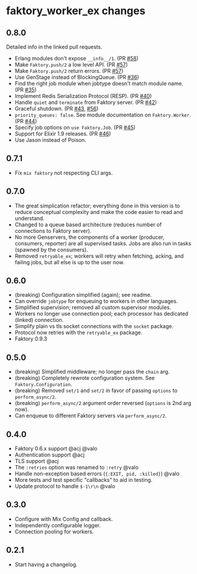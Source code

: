 # faktory_worker_ex changes

## 0.8.0
Detailed info in the linked pull requests.

* Erlang modules don't expose `__info__/1`. (PR [#58](https://github.com/cjbottaro/faktory_worker_ex/pull/58))
* Make `Faktory.push/2` a low level API. (PR [#57](https://github.com/cjbottaro/faktory_worker_ex/pull/57))
* Make `Faktory.push/2` return errors. (PR [#57](https://github.com/cjbottaro/faktory_worker_ex/pull/57))
* Use GenStage instead of BlockingQueue. (PR [#36](https://github.com/cjbottaro/faktory_worker_ex/pull/36))
* Find the right job module when jobtype doesn't match module name. (PR [#35](https://github.com/cjbottaro/faktory_worker_ex/pull/35))
* Implement Redis Serialization Protocol (RESP). (PR [#40](https://github.com/cjbottaro/faktory_worker_ex/pull/40))
* Handle `quiet` and `terminate` from Faktory server. (PR [#42](https://github.com/cjbottaro/faktory_worker_ex/pull/42))
* Graceful shutdown. (PR [#43](https://github.com/cjbottaro/faktory_worker_ex/pull/43), [#56](https://github.com/cjbottaro/faktory_worker_ex/pull/56))
* `priority_queues: false`. See module documentation on `Faktory.Worker`. (PR [#44](https://github.com/cjbottaro/faktory_worker_ex/pull/44))
* Specify job options on `use Faktory.Job`. (PR [#45](https://github.com/cjbottaro/faktory_worker_ex/pull/45))
* Support for Elixir 1.9 releases. (PR [#46](https://github.com/cjbottaro/faktory_worker_ex/pull/46))
* Use Jason instead of Poison.


## 0.7.1
* Fix `mix faktory` not respecting CLI args.

## 0.7.0
* The great simplication refactor; everything done in this version is to reduce conceptual complexity and make the code easier to read and understand.
* Changed to a queue based architecture (reduces number of connections to Faktory server).
* No more Genservers, the components of a worker (producer, consumers, reporter) are all supervised tasks. Jobs are also run in tasks (spawned by the consumers).
* Removed `retryable_ex`; workers will retry when fetching, acking, and failing jobs, but all else is up to the user now.

## 0.6.0
* (breaking) Configuration simplified (again); see readme.
* Can override `jobtype` for enqueuing to workers in other languages.
* Simplified supervision; removed all custom supervisor modules.
* Workers no longer use connection pool; each processor has dedicated (linked) connection.
* Simplify plain vs tls socket connections with the `socket` package.
* Protocol now retries with the `retryable_ex` package.
* Faktory 0.9.3

## 0.5.0
* (breaking) Simplified middleware; no longer pass the `chain` arg.
* (breaking) Completely rewrote configuration system. See `Faktory.Configuration`.
* (breaking) Removed `set/1` and `set/2` in favor of passing `options` to `perform_async/2`.
* (breaking) `perform_async/2` argument order reversed (`options` is 2nd arg now).
* Can enqueue to different Faktory servers via `perform_async/2`.

## 0.4.0
* Faktory 0.6.x support @acj @valo
* Authentication support @acj
* TLS support @acj
* The `:retries` option was renamed to `:retry` @valo
* Handle non-exception based errors (`{:EXIT, pid, :killed}`) @valo
* More tests and test specific "callbacks" to aid in testing.
* Update protocol to handle `$-1\r\n` @valo

## 0.3.0
* Configure with Mix Config and callback.
* Independently configurable logger.
* Connection pooling for workers.

## 0.2.1
* Start having a changelog.
